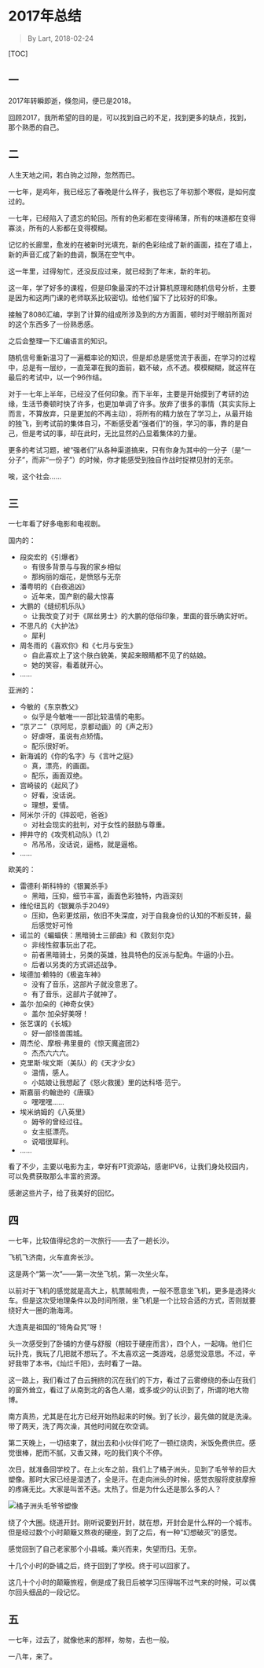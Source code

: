 # 2017年总结

> By Lart, 2018-02-24

[TOC]

## 一

2017年转瞬即逝，倏忽间，便已是2018。

回顾2017，我所希望的目的是，可以找到自己的不足，找到更多的缺点，找到，那个熟悉的自己。

## 二

人生天地之间，若白驹之过隙，忽然而已。

一七年，是鸡年，我已经忘了春晚是什么样子，我也忘了年初那个寒假，是如何度过的。

一七年，已经陷入了遗忘的轮回。所有的色彩都在变得稀薄，所有的味道都在变得寡淡，所有的人影都在变得模糊。

记忆的长廊里，愈发的在被新时光填充，新的色彩绘成了新的画面，挂在了墙上，新的声音汇成了新的曲调，飘荡在空气中。

这一年里，过得匆忙，还没反应过来，就已经到了年末，新的年初。

这一年，学了好多的课程，但是印象最深的不过计算机原理和随机信号分析，主要是因为和这两门课的老师联系比较密切。给他们留下了比较好的印象。

接触了8086汇编，学到了计算的组成所涉及到的方方面面，顿时对于眼前所面对的这个东西多了一份熟悉感。

之后会整理一下汇编语言的知识。

随机信号重新温习了一遍概率论的知识，但是却总是感觉流于表面，在学习的过程中，总是有一层纱，一直笼罩在我的面前，戳不破，点不透。模模糊糊，就这样在最后的考试中，以一个96作结。

对于一七年上半年，已经没了任何印象。而下半年，主要是开始摸到了考研的边缘，生活节奏顿时快了许多，也更加单调了许多。放弃了很多的事情（其实实际上而言，不算放弃，只是更加的不再主动），将所有的精力放在了学习上，从最开始的独飞，到考试前的集体自习，不断感受着“强者们”的强，学习的事，靠的是自己，但是考试的事，却在此时，无比显然的凸显着集体的力量。

更多的考试习题，被“强者们”从各种渠道搞来，只有你身为其中的一分子（是“一分子”，而非“一份子”）的时候，你才能感受到独自作战时捉襟见肘的无奈。

唉，这个社会……

## 三

一七年看了好多电影和电视剧。

国内的：

* 段奕宏的《引爆者》
  - 有很多背景与与我的家乡相似
  - 那绚丽的烟花，是愤怒与无奈
* 潘粤明的《白夜追凶》
  - 近年来，国产剧的最大惊喜
* 大鹏的《缝纫机乐队》
  - 让我改变了对于《屌丝男士》的大鹏的低俗印象，里面的音乐确实好听。
* 不思凡的《大护法》
  - 犀利
* 周冬雨的《喜欢你》和《七月与安生》
  - 自此喜欢上了这个肤白貌美，笑起来眼睛都不见了的姑娘。
  - 她的笑容，看着就开心。
* ……

亚洲的：

* 今敏的《东京教父》
  - 似乎是今敏唯一一部比较温情的电影。
* “京アニ”（京阿尼，京都动画）的《声之形》
  - 好虐呀，虽说有点矫情。
  - 配乐很好听。
* 新海诚的《你的名字》与《言叶之庭》
  - 真，漂亮，的画面。
  - 配乐，画面双绝。
* 宫崎骏的《起风了》
  - 好看，没话说。
  - 理想，爱情。
* 阿米尔·汗的《摔跤吧，爸爸》
  - 对社会现实的批判，对于女性的鼓励与尊重。
* 押井守的《攻壳机动队》(1,2)
  - 吊吊吊，没话说，逼格，就是逼格。
* ……

欧美的：

* 雷德利·斯科特的《银翼杀手》
  - 黑暗，压抑，细节丰富，画面色彩独特，内涵深刻
* 维伦纽瓦的《银翼杀手2049》
  - 压抑，色彩更炫丽，依旧不失深度，对于自我身份的认知的不断反转，最后感觉好可怜
* 诺兰的《蝙蝠侠：黑暗骑士三部曲》和《敦刻尔克》
  - 非线性叙事玩出了花。
  - 前者黑暗骑士，另类的英雄，独具特色的反派与配角。牛逼的小丑。
  - 后者以另类的方式讲述战争。
* 埃德加·赖特的《极盗车神》
  - 没有了音乐，这部片子就没意思了。
  - 有了音乐，这部片子就神了。
* 盖尔·加朵的《神奇女侠》
  - 盖尔·加朵好美呀！
* 张艺谋的《长城》
  - 好一部怪兽围城。
* 周杰伦、摩根·弗里曼的《惊天魔盗团2》
  - 杰杰六六六。
* 克里斯·埃文斯（美队）的《天才少女》
  - 温情，感人。
  - 小姑娘让我想起了《怒火救援》里的达科塔·范宁。
* 斯嘉丽·约翰逊的《唐璜》
  - 嘿嘿嘿……
* 埃米纳姆的《八英里》
  - 姆爷的曾经过往。
  - 女主挺漂亮。
  - 说唱很犀利。
* ……

看了不少，主要以电影为主，幸好有PT资源站，感谢IPV6，让我们身处校园内，可以免费获取那么丰富的资源。

感谢这些片子，给了我美好的回忆。

## 四

一七年，比较值得纪念的一次旅行——去了一趟长沙。

飞机飞济南，火车直奔长沙。

这是两个“第一次”——第一次坐飞机，第一次坐火车。

以前对于飞机的感觉就是高大上，机票贼啦贵，一般不愿意坐飞机，更多是选择火车。但是这次受地理条件以及时间所限，坐飞机是一个比较合适的方式，否则就要绕好大一圈的渤海湾。

大连真是祖国的“犄角旮旯”呀！

头一次感受到了卧铺的方便与舒服（相较于硬座而言），四个人，一起嗨。他们仨玩扑克，我玩了几把就不想玩了。不太喜欢这一类游戏，总感觉没意思。不过，辛好我带了本书，《灿烂千阳》，去时看了一路。

这一路上，我们看过了白云拥挤的沉在我们的下方，看过了云雾缭绕的泰山在我们的窗外耸立，看过了从南到北的各色人潮，或多或少的认识到了，所谓的地大物博。

南方真热，尤其是在北方已经开始热起来的时候。到了长沙，最先做的就是洗澡。带了两天，洗了两次澡，其他时间就在吹空调。

第二天晚上，一切结束了，就出去和小伙伴们吃了一顿红烧肉，米饭免费供应。感觉很棒，肥而不腻，又香又辣，吃的我们爽个不停。

次日，就准备回学校了。在上火车之前，我们上了橘子洲头，见到了毛爷爷的巨大塑像。那时大家已经是湿透了，全是汗。在走向洲头的时候，感觉衣服将皮肤摩擦的疼痛无比。大家是叫苦不迭。太热了。但是为什么还是那么多的人？

![橘子洲头毛爷爷塑像](https://timgsa.baidu.com/timg?image&quality=80&size=b9999_10000&sec=1519472006644&di=cb6febf32b97e602a9220908602f17c0&imgtype=0&src=http%3A%2F%2Fyouimg1.c-ctrip.com%2Ftarget%2F100f050000000jd6pE51D.jpg)

绕了个大圈。绕道开封。刚听说要到开封，就在想，开封会是什么样的一个城市。但是经过数个小时颠簸又熬夜的硬座，到了之后，有一种“幻想破灭”的感觉。

感觉回到了自己老家那个小县城。乘兴而来，失望而归。无奈。

十几个小时的卧铺之后，终于回到了学校。终于可以回家了。

这几十个小时的颠簸旅程，倒是成了我日后被学习压得喘不过气来的时候，可以偶尔回头细品的一段记忆。

## 五

一七年，过去了，就像他来的那样，匆匆，去也一般。

一八年，来了。
